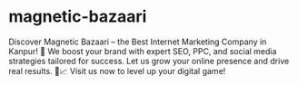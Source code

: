 # magnetic-bazaari
Discover Magnetic Bazaari – the Best Internet Marketing Company in Kanpur! 🚀 We boost your brand with expert SEO, PPC, and social media strategies tailored for success. Let us grow your online presence and drive real results. 💼📈 Visit us now to level up your digital game!
